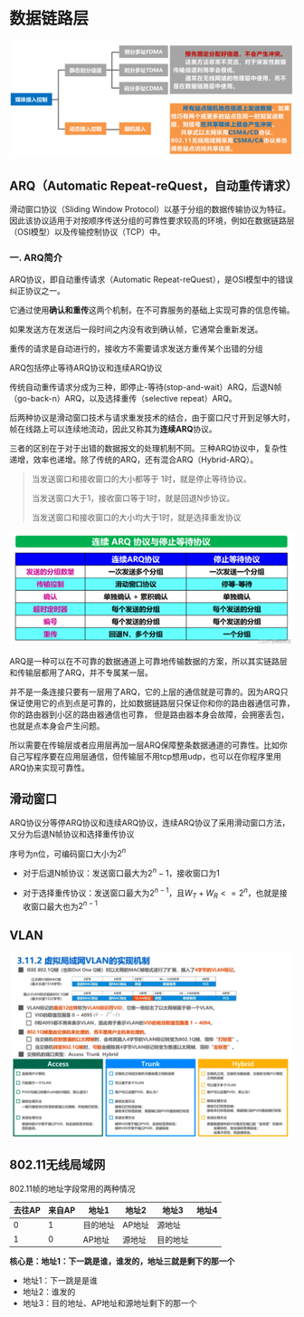 # 数据链路层

![image-20211031145623733](assets/%E6%95%B0%E6%8D%AE%E9%93%BE%E8%B7%AF%E5%B1%82/image-20211031145623733.png)

## ARQ（Automatic Repeat-reQuest，自动重传请求）

滑动窗口协议（Sliding Window Protocol）以基于分组的数据传输协议为特征。因此该协议适用于对按顺序传送分组的可靠性要求较高的环境，例如在数据链路层（OSI模型）以及传输控制协议（TCP）中。

### 一. ARQ简介

ARQ协议，即自动重传请求（Automatic Repeat-reQuest），是OSI模型中的错误纠正协议之一。

它通过使用**确认和重传**这两个机制，在不可靠服务的基础上实现可靠的信息传输。

如果发送方在发送后一段时间之内没有收到确认帧，它通常会重新发送。

重传的请求是自动进行的，接收方不需要请求发送方重传某个出错的分组

ARQ包括停止等待ARQ协议和连续ARQ协议



传统自动重传请求分成为三种，即停止-等待(stop-and-wait）ARQ，后退N帧（go-back-n）ARQ，以及选择重传（selective repeat）ARQ。

后两种协议是滑动窗口技术与请求重发技术的结合，由于窗口尺寸开到足够大时，帧在线路上可以连续地流动，因此又称其为**连续ARQ**协议。

三者的区别在于对于出错的数据报文的处理机制不同。三种ARQ协议中，复杂性递增，效率也递增。除了传统的ARQ，还有混合ARQ（Hybrid-ARQ）。

> 当发送窗口和接收窗口的大小都等于 1时，就是停止等待协议。
>
> 当发送窗口大于1，接收窗口等于1时，就是回退N步协议。
>
> 当发送窗口和接收窗口的大小均大于1时，就是选择重发协议





![在这里插入图片描述](assets/%E6%95%B0%E6%8D%AE%E9%93%BE%E8%B7%AF%E5%B1%82/e9718d128b774804a82b03c253ef67bf.png)



ARQ是一种可以在不可靠的数据通道上可靠地传输数据的方案，所以其实链路层和传输层都用了ARQ，并不专属某一层。

并不是一条连接只要有一层用了ARQ，它的上层的通信就是可靠的。因为ARQ只保证使用它的点到点是可靠的，比如数据链路层只保证你和你的路由器通信可靠，你的路由器到小区的路由器通信也可靠， 但是路由器本身会故障，会拥塞丢包，也就是点本身会产生问题。

所以需要在传输层或者应用层再加一层ARQ保障整条数据通道的可靠性。比如你自己写程序要在应用层通信，但传输层不用tcp想用udp，也可以在你程序里用ARQ协来实现可靠性。

## 滑动窗口

ARQ协议分等停ARQ协议和连续ARQ协议，连续ARQ协议了采用滑动窗口方法，又分为后退N帧协议和选择重传协议

序号为n位，可编码窗口大小为$2^n$

* 对于后退N帧协议：发送窗口最大为$2^n - 1$，接收窗口为1

* 对于选择重传协议：发送窗口最大为$2^{n-1}$，且$W_T + W_R <= 2^n$，也就是接收窗口最大也为$2^{n-1}$





## VLAN



![image-20210927193426642](assets/%E6%95%B0%E6%8D%AE%E9%93%BE%E8%B7%AF%E5%B1%82/image-20210927193426642.png)





## 802.11无线局域网

802.11帧的地址字段常用的两种情况

| 去往AP | 来自AP | 地址1    | 地址2  | 地址3    | 地址4 |
| ------ | ------ | -------- | ------ | -------- | ----- |
| 0      | 1      | 目的地址 | AP地址 | 源地址   |       |
| 1      | 0      | AP地址   | 源地址 | 目的地址 |       |

**核心是：地址1：下一跳是谁，谁发的，地址三就是剩下的那一个**

* 地址1：下一跳是是谁
* 地址2：谁发的
* 地址3：目的地址、AP地址和源地址剩下的那一个



